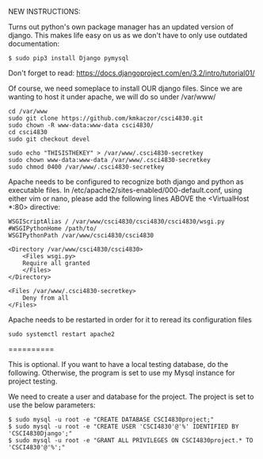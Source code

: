 NEW INSTRUCTIONS:

Turns out python's own package manager has an updated version of django. This makes life easy on us as we don't have to only use outdated documentation:

    $ sudo pip3 install Django pymysql

Don't forget to read: https://docs.djangoproject.com/en/3.2/intro/tutorial01/

Of course, we need someplace to install OUR django files. Since we are wanting to host it under apache, we will
do so under /var/www/

    cd /var/www
    sudo git clone https://github.com/kmkaczor/csci4830.git
    sudo chown -R www-data:www-data csci4830/
    cd csci4830
    sudo git checkout devel
    
    sudo echo "THISISTHEKEY" > /var/www/.csci4830-secretkey
    sudo chown www-data:www-data /var/www/.csci4830-secretkey
    sudo chmod 0400 /var/www/.csci4830-secretkey

Apache needs to be configured to recognize both django and python as executable files.
In /etc/apache2/sites-enabled/000-default.conf, using either vim or nano, please add the following lines ABOVE
the <VirtualHost *:80> directive:

    WSGIScriptAlias / /var/www/csci4830/csci4830/csci4830/wsgi.py
    #WSGIPythonHome /path/to/
    WSGIPythonPath /var/www/csci4830/csci4830

    <Directory /var/www/csci4830/csci4830>
        <Files wsgi.py>
        Require all granted
        </Files>
    </Directory>
    
    <Files /var/www/.csci4830-secretkey>
        Deny from all
    </Files>

Apache needs to be restarted in order for it to reread its configuration files

    sudo systemctl restart apache2

==========

This is optional. If you want to have a local testing database, do the following. Otherwise, the program is set to use my Mysql instance for project testing.

We need to create a user and database for the project. The project is set to use the below parameters:

    $ sudo mysql -u root -e "CREATE DATABASE CSCI4830project;"
    $ sudo mysql -u root -e "CREATE USER 'CSCI4830'@'%' IDENTIFIED BY 'CSCI4830Django';"
    $ sudo mysql -u root -e "GRANT ALL PRIVILEGES ON CSCI4830project.* TO 'CSCI4830'@'%';"

